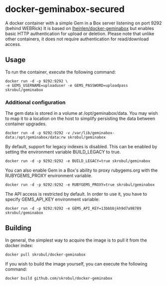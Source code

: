 # docker-geminabox-secured

A docker container with a simple Gem in a Box server listening on port 9292 (behind WEBRick)
It is based on
[lheinlen/docker-geminabox](https://github.com/lheinlen/docker-geminabox/)
but enables basic HTTP authentication for upload or deletion. Please note that
unlike other containers, it does not require authentication for read/download
access.

## Usage

To run the container, execute the following command:

```
docker run -d -p 9292:9292 \
-e GEMS_USERNAME=uploaduser -e GEMS_PASSWORD=uploadpass skrobul/geminabox
```

### Additional configuration

The gem data is stored in a volume at /opt/geminabox/data.  You may wish to map it to a location on the host to simplify persisting the data between container upgrades.

```
docker run -d -p 9292:9292 -v /var/lib/geminabox-data:/opt/geminabox/data:rw skrobul/geminabox
```

By default, support for legacy indexes is disabled.  This can be enabled by setting the environment variable BUILD_LEGACY to true.

```
docker run -d -p 9292:9292 -e BUILD_LEGACY=true skrobul/geminabox
```

You can also enable Gem in a Box's ability to proxy rubygems.org with the RUBYGEMS_PROXY environment variable.

```
docker run -d -p 9292:9292 -e RUBYGEMS_PROXY=true skrobul/geminabox
```

The API access is restricted by default. In order to use it, you have to
specify GEMS_API_KEY environment variable:

```
docker run -d -p 9292:9292 -e GEMS_API_KEY=13bbbbjkh9d7a98789 skrobul/geminabox
```

## Building

In general, the simplest way to acquire the image is to pull it from the docker index:

```
docker pull skrobul/docker-geminabox
```

If you wish to build the image yourself, you can execute the following command:

```
docker build github.com/skrobul/docker-geminabox
```

